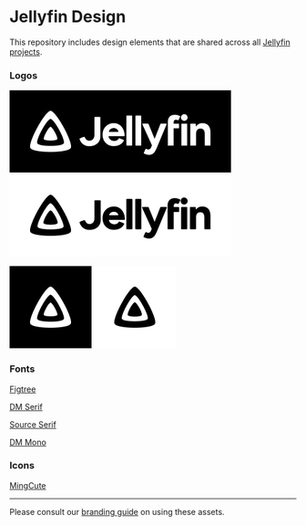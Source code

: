 # Jellyfin Design

This repository includes design elements that are shared across all [Jellyfin projects](https://jellyfin.org).

### Logos

![horizontal on dark](/logos/PNG-background/jellyfin-horizontal-on-dark.png)
![horizontal on light](/logos/PNG-background/jellyfin-horizontal-on-light.png)

![icon on dark](/logos/PNG-background/jellyfin-icon-on-dark.png)
![icon on light](/logos/PNG-background/jellyfin-icon-on-light.png)

### Fonts

[Figtree](https://github.com/erikdkennedy/figtree)

[DM Serif](https://github.com/googlefonts/dm-fonts)

[Source Serif](https://github.com/adobe-fonts/source-serif)

[DM Mono](https://github.com/googlefonts/dm-mono)

### Icons

[MingCute](https://github.com/Richard9394/MingCute)

---
Please consult our [branding guide](https://docs.jellyfin.org/general/contributing/branding.html) on using these assets.
